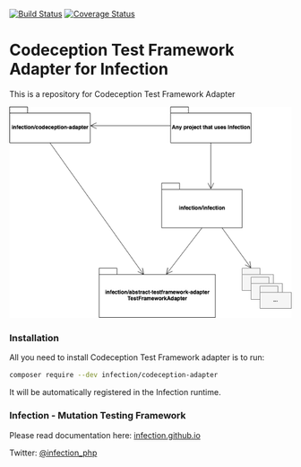 [![Build Status](https://travis-ci.org/infection/codeception-adapter.svg?branch=master)](https://travis-ci.org/infection/codeception-adapter)
[![Coverage Status](https://coveralls.io/repos/github/infection/codeception-adapter/badge.svg?branch=master)](https://coveralls.io/github/infection/codeception-adapter?branch=master)

# Codeception Test Framework Adapter for Infection

This is a repository for Codeception Test Framework Adapter

![test-framework-adapter](./docs/test-framework-adapter.png)

### Installation

All you need to install Codeception Test Framework adapter is to run:

```bash
composer require --dev infection/codeception-adapter
```

It will be automatically registered in the Infection runtime.

### Infection - Mutation Testing Framework

Please read documentation here: [infection.github.io](http://infection.github.io)

Twitter: [@infection_php](http://twitter.com/infection_php)

